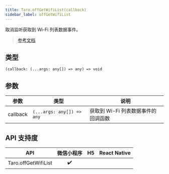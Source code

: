 ```yaml
---
title: Taro.offGetWifiList(callback)
sidebar_label: offGetWifiList
---
```


取消监听获取到 Wi-Fi 列表数据事件。

> [参考文档](https://developers.weixin.qq.com/miniprogram/dev/api/device/wifi/wx.offGetWifiList.html)

## 类型

```tsx
(callback: (...args: any[]) => any) => void
```

## 参数

| 参数 | 类型 | 说明 |
| --- | --- | --- |
| callback | `(...args: any[]) => any` | 获取到 Wi-Fi 列表数据事件的回调函数 |

## API 支持度

| API | 微信小程序 | H5 | React Native |
| :---: | :---: | :---: | :---: |
| Taro.offGetWifiList | ✔️ |  |  |
